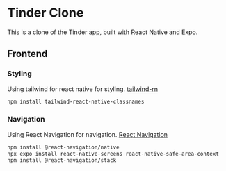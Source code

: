 # Tinder Clone

This is a clone of the Tinder app, built with React Native and Expo.

## Frontend

### Styling

Using tailwind for react native for styling. [tailwind-rn](https://tailwindcss.com/docs/guides/create-react-app)

```bash
npm install tailwind-react-native-classnames
```

### Navigation

Using React Navigation for navigation. [React Navigation](https://reactnavigation.org/docs/getting-started/)

```bash
npm install @react-navigation/native
npx expo install react-native-screens react-native-safe-area-context
npm install @react-navigation/stack
```

